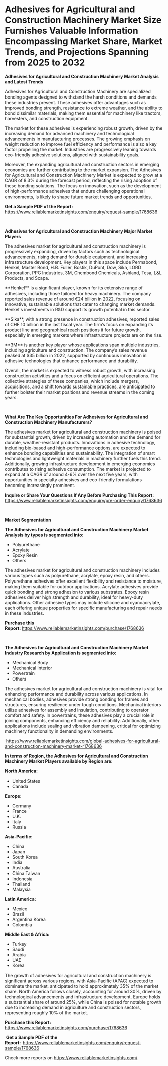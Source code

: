 <p><h1>Adhesives for Agricultural and Construction Machinery Market Size Furnishes Valuable Information Encompassing Market Share, Market Trends, and Projections Spanning from 2025 to 2032</h1></p><p><strong>Adhesives for Agricultural and Construction Machinery Market Analysis and Latest Trends</strong></p>
<p><p>Adhesives for Agricultural and Construction Machinery are specialized bonding agents designed to withstand the harsh conditions and demands these industries present. These adhesives offer advantages such as improved bonding strength, resistance to extreme weather, and the ability to bond dissimilar materials, making them essential for machinery like tractors, harvesters, and construction equipment.</p><p>The market for these adhesives is experiencing robust growth, driven by the increasing demand for advanced machinery and technological advancements in manufacturing processes. The growing emphasis on weight reduction to improve fuel efficiency and performance is also a key factor propelling the market. Industries are progressively leaning towards eco-friendly adhesive solutions, aligned with sustainability goals.</p><p>Moreover, the expanding agricultural and construction sectors in emerging economies are further contributing to the market expansion. The Adhesives for Agricultural and Construction Machinery Market is expected to grow at a CAGR of 8.3% during the forecast period, reflecting the rising adoption of these bonding solutions. The focus on innovation, such as the development of high-performance adhesives that endure challenging operational environments, is likely to shape future market trends and opportunities.</p></p>
<p><strong>Get a Sample PDF of the Report:&nbsp;</strong> <a href="https://www.reliablemarketinsights.com/enquiry/request-sample/1768636?utm_campaign=3312&utm_medium=2&utm_source=Github&utm_content=ia&utm_term=03042025&utm_id=adhesives-for-agricultural-and-construction-machinery">https://www.reliablemarketinsights.com/enquiry/request-sample/1768636</a></p>
<p>&nbsp;</p>
<p><strong>Adhesives for Agricultural and Construction Machinery Major Market Players</strong></p>
<p><p>The adhesives market for agricultural and construction machinery is progressively expanding, driven by factors such as technological advancements, rising demand for durable equipment, and increasing infrastructure development. Key players in this space include Permabond, Henkel, Master Bond, H.B. Fuller, Bostik, DuPont, Dow, Sika, LORD Corporation, PPG Industries, 3M, Chembond Chemicals, Ashland, Tesa, L&L Products, and Scapa.</p><p>**Henkel** is a significant player, known for its extensive range of adhesives, including those tailored for heavy machinery. The company reported sales revenue of around €24 billion in 2022, focusing on innovative, sustainable solutions that cater to changing market demands. Henkel's investments in R&D support its growth potential in this sector.</p><p>**Sika**, with a strong presence in construction adhesives, reported sales of CHF 10 billion in the last fiscal year. The firm’s focus on expanding its product line and geographical reach positions it for future growth, especially in emerging markets where infrastructure projects are on the rise.</p><p>**3M** is another key player whose applications span multiple industries, including agriculture and construction. The company’s sales revenue peaked at $35 billion in 2022, supported by continuous innovation in adhesive technologies that enhance performance and durability.</p><p>Overall, the market is expected to witness robust growth, with increasing construction activities and a focus on efficient agricultural operations. The collective strategies of these companies, which include mergers, acquisitions, and a shift towards sustainable practices, are anticipated to further bolster their market positions and revenue streams in the coming years.</p></p>
<p>&nbsp;</p>
<p><strong>What Are The Key Opportunities For Adhesives for Agricultural and Construction Machinery Manufacturers?</strong></p>
<p><p>The adhesives market for agricultural and construction machinery is poised for substantial growth, driven by increasing automation and the demand for durable, weather-resistant products. Innovations in adhesive technology, including bio-based and high-performance options, are expected to enhance bonding capabilities and sustainability. The integration of smart technologies and lightweight materials in machinery further fuels this trend. Additionally, growing infrastructure development in emerging economies contributes to rising adhesive consumption. The market is projected to expand at a CAGR of around 4-6% over the next five years, with opportunities in specialty adhesives and eco-friendly formulations becoming increasingly prominent.</p></p>
<p><strong>Inquire or Share Your Questions If Any Before Purchasing This Report:</strong> <a href="https://www.reliablemarketinsights.com/enquiry/pre-order-enquiry/1768636?utm_campaign=3312&utm_medium=2&utm_source=Github&utm_content=ia&utm_term=03042025&utm_id=adhesives-for-agricultural-and-construction-machinery">https://www.reliablemarketinsights.com/enquiry/pre-order-enquiry/1768636</a></p>
<p>&nbsp;</p>
<p><strong>Market Segmentation</strong></p>
<p><strong>The Adhesives for Agricultural and Construction Machinery Market Analysis by types is segmented into:</strong></p>
<p><ul><li>Polyurethane</li><li>Acrylate</li><li>Epoxy Resin</li><li>Others</li></ul></p>
<p><p>The adhesives market for agricultural and construction machinery includes various types such as polyurethane, acrylate, epoxy resin, and others. Polyurethane adhesives offer excellent flexibility and resistance to moisture, making them suitable for outdoor applications. Acrylate adhesives provide quick bonding and strong adhesion to various substrates. Epoxy resin adhesives deliver high strength and durability, ideal for heavy-duty applications. Other adhesive types may include silicone and cyanoacrylate, each offering unique properties for specific manufacturing and repair needs in these industries.</p></p>
<p><strong>Purchase this Report:&nbsp;</strong><a href="https://www.reliablemarketinsights.com/purchase/1768636?utm_campaign=3312&utm_medium=2&utm_source=Github&utm_content=ia&utm_term=03042025&utm_id=adhesives-for-agricultural-and-construction-machinery">https://www.reliablemarketinsights.com/purchase/1768636</a></p>
<p>&nbsp;</p>
<p><strong>The Adhesives for Agricultural and Construction Machinery Market Industry Research by Application is segmented into:</strong></p>
<p><ul><li>Mechanical Body</li><li>Mechanical Interior</li><li>Powertrain</li><li>Others</li></ul></p>
<p><p>The adhesives market for agricultural and construction machinery is vital for enhancing performance and durability across various applications. In mechanical bodies, adhesives provide strong bonding for frames and structures, ensuring resilience under tough conditions. Mechanical interiors utilize adhesives for assembly and insulation, contributing to operator comfort and safety. In powertrains, these adhesives play a crucial role in joining components, enhancing efficiency and reliability. Additionally, other applications include sealing and vibration dampening, critical for optimizing machinery functionality in demanding environments.</p></p>
<p><a href="https://www.reliablemarketinsights.com/global-adhesives-for-agricultural-and-construction-machinery-market-r1768636?utm_campaign=3312&utm_medium=2&utm_source=Github&utm_content=ia&utm_term=03042025&utm_id=adhesives-for-agricultural-and-construction-machinery">&nbsp;https://www.reliablemarketinsights.com/global-adhesives-for-agricultural-and-construction-machinery-market-r1768636</a></p>
<p><strong>In terms of Region, the Adhesives for Agricultural and Construction Machinery Market Players available by Region are:</strong></p>
<p>
    <p> <strong> North America: </strong>
        <ul>
            <li>United States</li>
            <li>Canada</li>
        </ul>
        </p> 
    <p> <strong> Europe: </strong>
        <ul>
            <li>Germany</li>
            <li>France</li>
            <li>U.K.</li>
            <li>Italy</li>
            <li>Russia</li>
        </ul>
        </p> 
    <p> <strong> Asia-Pacific: </strong>
        <ul>
            <li>China</li>
            <li>Japan</li>
            <li>South Korea</li>
            <li>India</li>
            <li>Australia</li>
            <li>China Taiwan</li>
            <li>Indonesia</li>
            <li>Thailand</li>
            <li>Malaysia</li>
        </ul>
        </p> 
    <p> <strong> Latin America: </strong>
        <ul>
            <li>Mexico</li>
            <li>Brazil</li>
            <li>Argentina Korea</li>
            <li>Colombia</li>
        </ul>
        </p> 
    <p> <strong> Middle East & Africa: </strong>
        <ul>
            <li>Turkey</li>
            <li>Saudi</li>
            <li>Arabia</li>
            <li>UAE</li>
            <li>Korea</li>
        </ul>
    </p>
    </p>
<p><p>The growth of adhesives for agricultural and construction machinery is significant across various regions, with Asia-Pacific (APAC) expected to dominate the market, anticipated to hold approximately 35% of the market share. North America follows closely, accounting for around 30%, driven by technological advancements and infrastructure development. Europe holds a substantial share of around 25%, while China is poised for notable growth due to increasing demand in agriculture and construction sectors, representing roughly 10% of the market.</p></p>
<p><strong>Purchase this Report: </strong><a href="https://www.reliablemarketinsights.com/purchase/1768636?utm_campaign=3312&utm_medium=2&utm_source=Github&utm_content=ia&utm_term=03042025&utm_id=adhesives-for-agricultural-and-construction-machinery">https://www.reliablemarketinsights.com/purchase/1768636</a></p>
<p>&nbsp;<strong>Get a Sample PDF of the Report:&nbsp;&nbsp;</strong><a href="https://www.reliablemarketinsights.com/enquiry/request-sample/1768636?utm_campaign=3312&utm_medium=2&utm_source=Github&utm_content=ia&utm_term=03042025&utm_id=adhesives-for-agricultural-and-construction-machinery">https://www.reliablemarketinsights.com/enquiry/request-sample/1768636</a></p>
<p><strong></strong></p>
<p>Check more reports on <a href="https://www.reliablemarketinsights.com/?utm_campaign=3312&utm_medium=2&utm_source=Github&utm_content=ia&utm_term=03042025&utm_id=adhesives-for-agricultural-and-construction-machinery">https://www.reliablemarketinsights.com/</a></p>